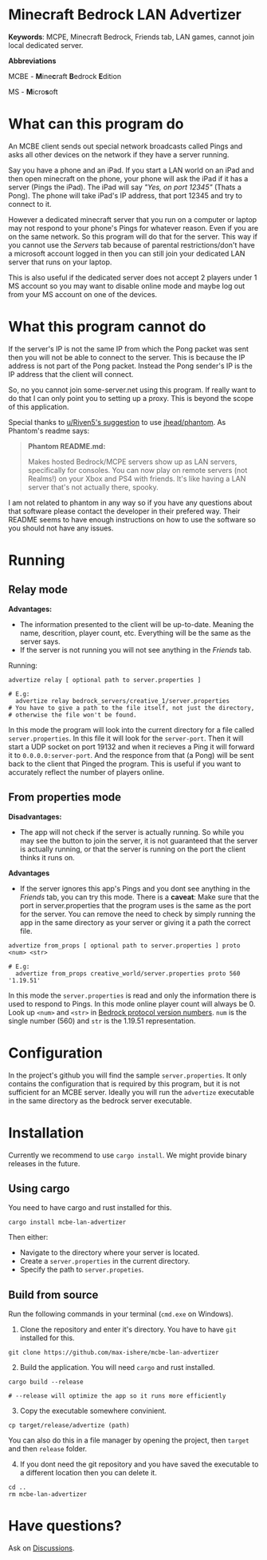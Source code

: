 # Minecraft Bedrock LAN Advertizer

**Keywords**: MCPE, Minecraft Bedrock, Friends tab, LAN games, cannot join local dedicated server.

**Abbreviations**

MCBE - **M**ine**c**raft **B**edrock **E**dition

MS - **M**icro**s**oft

# What can this program do

An MCBE client sends out special network broadcasts called Pings and asks all other devices on the network if they have a server running. 

Say you have a phone and an iPad. If you start a LAN world on an iPad and then open minecraft on the phone, your phone will ask the iPad if it has a server (Pings the iPad). The iPad will say _"Yes, on port 12345"_ (Thats a Pong). The phone will take iPad's IP address, that port 12345 and try to connect to it.

However a dedicated minecraft server that you run on a computer or laptop may not respond to your phone's Pings for whatever reason. Even if you are on the same network. So this program will do that for the server. This way if you cannot use the _Servers_ tab because of parental restrictions/don't have a microsoft account logged in then you can still join your dedicated LAN server that runs on your laptop.

This is also useful if the dedicated server does not accept 2 players under 1 MS account so you may want to disable online mode and maybe log out from your MS account on one of the devices.

# What this program cannot do

If the server's IP is not the same IP from which the Pong packet was sent then you will not be able to connect to the server. This is because the IP address is not part of the Pong packet. Instead the Pong sender's IP is the IP address that the client will connect.

So, no you cannot join some-server.net using this program. If really want to do that I can only point you to setting up a proxy. This is beyond the scope of this application.

Special thanks to [u/Riven5's suggestion](https://www.reddit.com/r/MCPE/comments/10945ek/comment/j3xn26b/?utm_source=share&utm_medium=web2x&context=3) to use [jhead/phantom](https://github.com/jhead/phantom). As Phantom's readme says:

> **Phantom README.md:**
> 
> Makes hosted Bedrock/MCPE servers show up as LAN servers, specifically for consoles.
> You can now play on remote servers (not Realms!) on your Xbox and PS4 with friends.
> It's like having a LAN server that's not actually there, spooky.

I am not related to phantom in any way so if you have any questions about that software please contact the developer in their prefered way. Their README seems to have enough instructions on how to use the software so you should not have any issues.

# Running

## Relay mode

**Advantages:**

- The information presented to the client will be up-to-date. Meaning the name, descrition, player count, etc. Everything will be the same as the server says.
- If the server is not running you will not see anything in the _Friends_ tab.

Running:

``` shell
advertize relay [ optional path to server.properties ]

# E.g:
  advertize relay bedrock_servers/creative_1/server.properties
# You have to give a path to the file itself, not just the directory,
# otherwise the file won't be found.
```

In this mode the program will look into the current directory for a file called 
`server.properties`. In this file it will look for the `server-port`. Then it will
start a UDP socket on port 19132 and when it recieves a Ping it will forward it to
`0.0.0.0:server-port`. And the responce from that (a Pong) will be sent back to the
client that Pinged the program. This is useful if you want to accurately reflect
the number of players online.

## From properties mode

**Disadvantages:**

- The app will not check if the server is actually running. So while you may see the button to join the server, it is not guaranteed that the server is actually running, or that the server is running on the port the client thinks it runs on. 

**Advantages**

- If the server ignores this app's Pings and you dont see anything in the _Friends_ tab, you can try this mode. There is a **caveat**: Make sure that the port in server.properties that the program uses is the same as the port for the server. You can remove the need to check by simply running the app in the same directory as your server or giving it a path the correct file.

``` shell
advertize from_props [ optional path to server.properties ] proto <num> <str>

# E.g:
  advertize from_props creative_world/server.properties proto 560 '1.19.51'
```

In this mode the `server.properties` is read and only the information there is used
to respond to Pings. In this mode online player count will always be 0. Look up `<num>` and `<str>` in [Bedrock protocol version numbers](https://wiki.vg/Bedrock_Protocol_version_numbers). `num` is the single number (560) and `str` is the 1.19.51 representation.

# Configuration

In the project's github you will find the sample `server.properties`. It only contains
the configuration that is required by this program, but it is not sufficient for an
MCBE server. Ideally you will run the `advertize` executable in the same directory as the
bedrock server executable.

# Installation

Currently we recommend to use `cargo install`. We might provide binary releases in the future.

## Using cargo

You need to have cargo and rust installed for this.

``` shell
cargo install mcbe-lan-advertizer
```

Then either:

- Navigate to the directory where your server is located.
- Create a `server.properties` in the current directory.
- Specify the path to `server.propeties`.

## Build from source

Run the following commands in your terminal (`cmd.exe` on Windows).

1. Clone the repository and enter it's directory. You have to have `git` installed for this.

``` shell
git clone https://github.com/max-ishere/mcbe-lan-advertizer
```

2. Build the application. You will need `cargo` and rust installed.

``` shell
cargo build --release

# --release will optimize the app so it runs more efficiently
```

3. Copy the executable somewhere convinient.

``` shell
cp target/release/advertize (path)
```
You can also do this in a file manager by opening the project, then `target` and then `release` folder. 

4. If you dont need the git repository and you have saved the executable to a different location then you can delete it.

``` shell
cd ..
rm mcbe-lan-advertizer
```

# Have questions?

Ask on [Discussions](https://github.com/max-ishere/mcbe-lan-advertizer/discussions).
